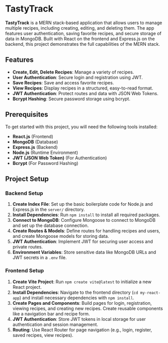 # TastyTrack

**TastyTrack** is a MERN stack-based application that allows users to manage multiple recipes, including creating, editing, and deleting them. The app features user authentication, saving favorite recipes, and secure storage of data in MongoDB. Built with React on the frontend and Express.js on the backend, this project demonstrates the full capabilities of the MERN stack.

## Features
- **Create, Edit, Delete Recipes**: Manage a variety of recipes.
- **User Authentication**: Secure login and registration using JWT.
- **Save Recipes**: Save and access favorite recipes.
- **View Recipes**: Display recipes in a structured, easy-to-read format.
- **JWT Authentication**: Protect routes and data with JSON Web Tokens.
- **Bcrypt Hashing**: Secure password storage using bcrypt.

## Prerequisites
To get started with this project, you will need the following tools installed:

- **React.js** (Frontend)
- **MongoDB** (Database)
- **Express.js** (Backend)
- **Node.js** (Runtime Environment)
- **JWT (JSON Web Token)** (For Authentication)
- **Bcrypt** (For Password Hashing)

## Project Setup

### Backend Setup
1. **Create Index File**: Set up the basic boilerplate code for Node.js and Express.js in the `server/` directory.
2. **Install Dependencies**: Run `npm install` to install all required packages.
3. **Connect to MongoDB**: Configure Mongoose to connect to MongoDB and set up the database connection.
4. **Create Routes & Models**: Define routes for handling recipes and users, and create Mongoose models for storing data.
5. **JWT Authentication**: Implement JWT for securing user access and private routes.
6. **Environment Variables**: Store sensitive data like MongoDB URLs and JWT secrets in a `.env` file.

### Frontend Setup
1. **Create Vite Project**: Run `npm create vite@latest` to initialize a new React project.
2. **Install Dependencies**: Navigate to the frontend directory (`cd my-react-app`) and install necessary dependencies with `npm install`.
3. **Create Pages and Components**: Build pages for login, registration, viewing recipes, and creating new recipes. Create reusable components like a navigation bar and recipe form.
4. **JWT Authentication**: Store JWT tokens in local storage for user authentication and session management.
5. **Routing**: Use React Router for page navigation (e.g., login, register, saved recipes, view recipes).



